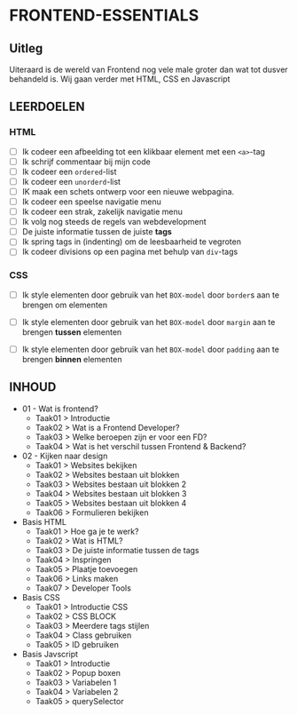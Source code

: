 # FRONTEND-ESSENTIALS

## Uitleg

Uiteraard is de wereld van Frontend nog vele male groter dan wat tot dusver behandeld is. Wij gaan verder met HTML, CSS en Javascript

## LEERDOELEN

### HTML 

- [ ]  Ik codeer een afbeelding tot een klikbaar element met een `<a>`-tag
- [ ]  Ik schrijf commentaar bij mijn code
- [ ]  Ik codeer een `ordered`-list
- [ ]  Ik codeer een `unorderd`-list
- [ ]  IK maak een schets ontwerp voor een nieuwe webpagina.
- [ ]  Ik codeer een speelse navigatie menu
- [ ]  Ik codeer een strak, zakelijk navigatie menu
- [ ]  Ik volg nog steeds de regels van webdevelopment
  - [ ]  De juiste informatie tussen de juiste __tags__
  - [ ]  Ik spring tags in (indenting) om de leesbaarheid te vegroten
- [ ]  Ik codeer divisions op een pagina met behulp van `div`-tags

### CSS

- [ ]  Ik style elementen door gebruik van het `BOX-model` door `border`s aan te brengen om elementen
- [ ]  Ik style elementen door gebruik van het `BOX-model` door `margin` aan te brengen __tussen__ elementen
- [ ]  Ik style elementen door gebruik van het `BOX-model` door `padding` aan te brengen __binnen__ elementen



## INHOUD

- 01 - Wat is frontend?
  - Taak01 > Introductie
  - Taak02 > Wat is a Frontend Developer?
  - Taak03 > Welke beroepen zijn er voor een FD?
  - Taak04 > Wat is het verschil tussen Frontend & Backend?
- 02 - Kijken naar design
  - Taak01 > Websites bekijken
  - Taak02 > Websites bestaan uit blokken
  - Taak03 > Websites bestaan uit blokken 2
  - Taak04 > Websites bestaan uit blokken 3
  - Taak05 > Websites bestaan uit blokken 4
  - Taak06 > Formulieren bekijken
- Basis HTML
  - Taak01 > Hoe ga je te werk?
  - Taak02 > Wat is HTML?
  - Taak03 > De juiste informatie tussen de tags
  - Taak04 > Inspringen
  - Taak05 > Plaatje toevoegen
  - Taak06 > Links maken
  - Taak07 > Developer Tools
- Basis CSS
  - Taak01 > Introductie CSS
  - Taak02 > CSS BLOCK
  - Taak03 > Meerdere tags stijlen
  - Taak04 > Class gebruiken
  - Taak05 > ID gebruiken
- Basis Javscript
  - Taak01 > Introductie
  - Taak02 > Popup boxen
  - Taak03 > Variabelen 1
  - Taak04 > Variabelen 2
  - Taak05 > querySelector

